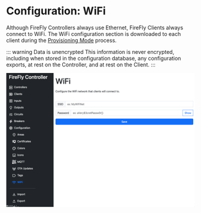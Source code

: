 # Configuration: WiFi

Although FireFly Controllers always use Ethernet, FireFly Clients always connect to WiFi.  The WiFi configuration section is downloaded to each client during the [Provisioning Mode](/controller/software/controller/provisioning_mode/) process.

::: warning Data is unencrypted
This information is never encrypted, including when stored in the configuration database, any configuration exports, at rest on the Controller, and at rest on the Client.
:::

[![WiFi](./wifi.png)](https://raw.githubusercontent.com/BrentIO/FireFly/main/controller/software/controller/configuration/wifi.png)